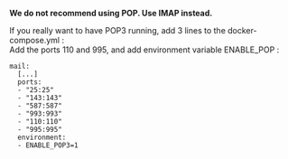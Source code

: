 **We do not recommend using POP. Use IMAP instead.**

If you really want to have POP3 running, add 3 lines to the docker-compose.yml :  
Add the ports 110 and 995, and add environment variable ENABLE_POP : 

```
mail:
  [...]
  ports:
  - "25:25"
  - "143:143"
  - "587:587"
  - "993:993"
  - "110:110"
  - "995:995" 
  environment:
  - ENABLE_POP3=1
```
